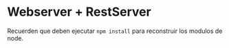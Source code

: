 # Webserver + RestServer

Recuerden que deben ejecutar ```npm install``` para reconstruir los modulos de node.


